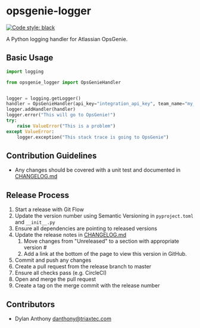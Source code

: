 # opsgenie-logger
[![Code style: black](https://img.shields.io/badge/code%20style-black-000000.svg)](https://github.com/ambv/black)

A Python logging handler for Atlassian OpsGenie.

## Basic Usage

```python
import logging

from opsgenie_logger import OpsGenieHandler


logger = logging.getLogger()
handler = OpsGenieHandler(api_key="integration_api_key", team_name="my_team", level=logging.ERROR)
logger.addHandler(handler)
logger.error("This will go to OpsGenie!")
try:
    raise ValueError("This is a problem")
except ValueError:
    logger.exception("This stack trace is going to OpsGenie")
```

## Contribution Guidelines
 - Any changes should be covered with a unit test and documented in [CHANGELOG.md]

## Release Process
1. Start a release with Git Flow
1. Update the version number using Semantic Versioning in `pyproject.toml` and `__init__.py`
1. Ensure all dependencies are pointing to released versions
1. Update the release notes in [CHANGELOG.md]
    1. Move changes from "Unreleased" to a section with appropriate version #
    1. Add a link at the bottom of the page to view this version in GitHub.
1. Commit and push any changes
1. Create a pull request from the release branch to master
1. Ensure all checks pass (e.g. CircleCI)
1. Open and merge the pull request
1. Create a tag on the merge commit with the release number

## Contributors 
 - Dylan Anthony <danthony@triaxtec.com>


[CHANGELOG.md]: docs/CHANGELOG.md
